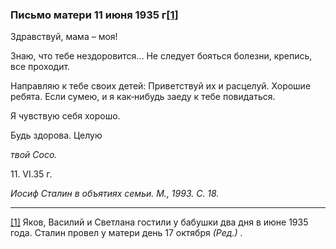 ### Письмо матери 11 июня 1935 г[**[1]**](#_ftn1)

Здравствуй, мама – моя!

Знаю, что тебе нездоровится… Не следует бояться болезни, крепись, все проходит.

Направляю к тебе своих детей: Приветствуй их и расцелуй. Хорошие ребята. Если сумею, и я как‑нибудь заеду к тебе повидаться.

Я чувствую себя хорошо.

Будь здорова. Целую

_твой Coco._

11. VI.35 г.

_Иосиф Сталин в объятиях семьи. М., 1993. С. 18._

  

---

[[1]](#_ftnref1) Яков, Василий и Светлана гостили у бабушки два дня в июне 1935 года. Сталин провел у матери день 17 октября _(Ред.)_ .